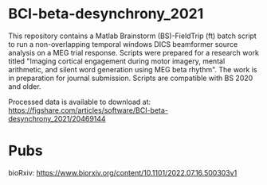 # BCI-beta-desynchrony_2021
This repository contains a Matlab Brainstorm (BS)-FieldTrip (ft) batch script to run a non-overlapping temporal windows DICS beamformer source analysis on a MEG trial response. Scripts were prepared for a research work titled "Imaging cortical engagement during motor imagery, mental arithmetic, and silent word generation using MEG beta rhythm". The work is in preparation for journal submission. Scripts are compatible with BS 2020 and older.

Processed data is available to download at: https://figshare.com/articles/software/BCI-beta-desynchrony_2021/20469144

# Pubs
bioRxiv: https://www.biorxiv.org/content/10.1101/2022.07.16.500303v1
